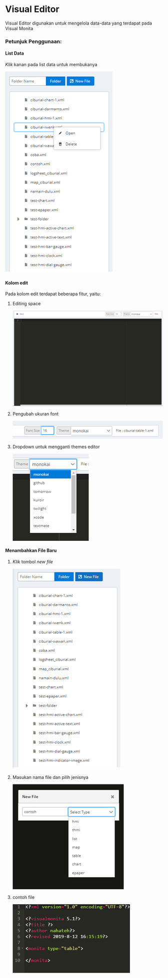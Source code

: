# Visual Editor

Visual Editor digunakan untuk mengelola data-data yang terdapat pada Visual Monita

### Petunjuk Penggunaan:

#### List Data

_Klik_ kanan pada list data untuk membukanya

![](media/vm4.png)

#### Kolom edit

Pada kolom edit terdapat beberapa fitur, yaitu:

1. Editing space

   ![](media/mam48.png)

2. Pengubah ukuran font

   ![](media/mam46.png)

3. Dropdown untuk mengganti themes editor

   ![](media/mam47.png)

#### Menambahkan File Baru

1. _Klik_ tombol _new file_

   ![](media/vm1.png)

2. Masukan nama file dan pilih jenisnya

   ![](media/vm2.png)

3. contoh file

   ![](media/vm3.png)
